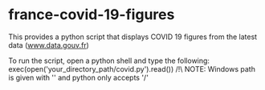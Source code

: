 # france-covid-19-figures
This provides a python script that displays COVID 19 figures from the latest data (www.data.gouv.fr)

To run the script, open a python shell and type the following:
exec(open('your_directory_path/covid.py').read())
/!\ NOTE: Windows path is given with '\' and python only accepts '/'
